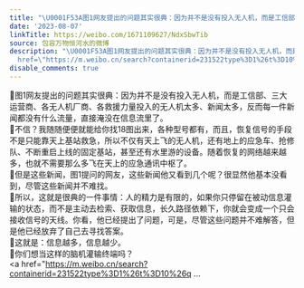 ```yaml
---
title: "\U0001F53A图1网友提出的问题其实很典：因为并不是没有投入无人机，而是工信部、三大运营商、各无人机厂商、各救援力量投入的无人机太多、新闻太多，反而每一件新闻都..."
date: '2023-08-07'
linkTitle: https://weibo.com/1671109627/NdxSbwTib
source: 包容万物恒河水的微博
description: "\U0001F53A图1网友提出的问题其实很典：因为并不是没有投入无人机，而是工信部、三大运营商、各无人机厂商、各救援力量投入的无人机太多、新闻太多，反而每一件新闻都没有什么流量，直接淹没在信息流里了。<br>\U0001F53A不信？我随随便便就能给你找18图出来，各种型号都有，而且，恢复信号的手段不是只能靠天上基站救急，所以不仅有天上飞的无人机，还有地上的应急车、抢修队、不断重启上线的固定基站，甚至还有水里游的设备。随着恢复的网络越来越多，也就不需要那么多飞在天上的应急通讯中枢了。<br>\U0001F53A但是这些新闻，图1提问的网友，这些新闻他又看到几个呢？很显然他基本没看到，尽管这些新闻并不难找。<br>\U0001F53A所以，这就是很典的一件事情：人的精力是有限的，如果你只停留在被动信息灌输的状态，而不是主动去检索、获取信息，长久路径依赖下，你就会变成一个只会接收信号的天线。你看，他已经提出了问题，可是，尽管这些问题并不难解答，但是他已经放弃了自己去寻找答案。<br>\U0001F53A这就是：信息越多，信息越少。<br>\U0001F53A你们想当这样的脑机灌输终端吗？<br><a
  href=\"https://m.weibo.cn/search?containerid=231522type%3D1%26t%3D10%26q ..."
disable_comments: true
---
```

🔺图1网友提出的问题其实很典：因为并不是没有投入无人机，而是工信部、三大运营商、各无人机厂商、各救援力量投入的无人机太多、新闻太多，反而每一件新闻都没有什么流量，直接淹没在信息流里了。<br>🔺不信？我随随便便就能给你找18图出来，各种型号都有，而且，恢复信号的手段不是只能靠天上基站救急，所以不仅有天上飞的无人机，还有地上的应急车、抢修队、不断重启上线的固定基站，甚至还有水里游的设备。随着恢复的网络越来越多，也就不需要那么多飞在天上的应急通讯中枢了。<br>🔺但是这些新闻，图1提问的网友，这些新闻他又看到几个呢？很显然他基本没看到，尽管这些新闻并不难找。<br>🔺所以，这就是很典的一件事情：人的精力是有限的，如果你只停留在被动信息灌输的状态，而不是主动去检索、获取信息，长久路径依赖下，你就会变成一个只会接收信号的天线。你看，他已经提出了问题，可是，尽管这些问题并不难解答，但是他已经放弃了自己去寻找答案。<br>🔺这就是：信息越多，信息越少。<br>🔺你们想当这样的脑机灌输终端吗？<br><a href="https://m.weibo.cn/search?containerid=231522type%3D1%26t%3D10%26q ...